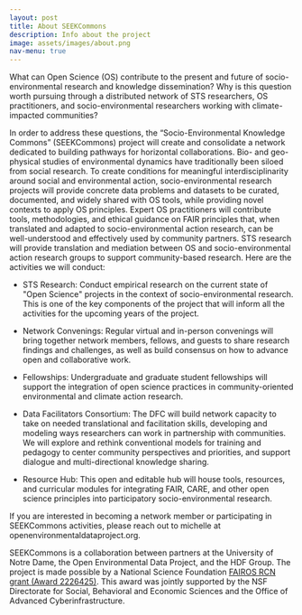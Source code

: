 ```yaml
---
layout: post
title: About SEEKCommons 
description: Info about the project
image: assets/images/about.png
nav-menu: true
---
```


What can Open Science (OS) contribute to the present and future of socio-environmental research and knowledge dissemination? Why is this question worth pursuing through a distributed network of STS researchers, OS practitioners, and socio-environmental researchers working with climate-impacted communities?

In order to address these questions, the “Socio-Environmental Knowledge Commons” (SEEKCommons) project will create and consolidate a network dedicated to building pathways for horizontal collaborations. Bio- and geo-physical studies of environmental dynamics have traditionally been siloed from social research. To create conditions for meaningful interdisciplinarity around social and environmental action, socio-environmental research projects will provide concrete data problems and datasets to be curated, documented, and widely shared with OS tools, while providing novel contexts to apply OS principles. Expert OS practitioners will contribute tools, methodologies, and ethical guidance on FAIR principles that, when translated and adapted to socio-environmental action research, can be well-understood and effectively used by community partners. STS research will provide translation and mediation between OS and socio-environmental action research groups to support community-based research. Here are the activities we will conduct:

* STS Research: Conduct empirical research on the current state of "Open Science" projects in the context of socio-environmental research. This is one of the key components of the project that will inform all the activities for the upcoming years of the project.

* Network Convenings: Regular virtual and in-person convenings will bring together network members, fellows, and guests to share research findings and challenges, as well as build consensus on how to advance open and collaborative work.

* Fellowships: Undergraduate and graduate student fellowships will support the integration of open science practices in community-oriented environmental and climate action research.

* Data Facilitators Consortium: The DFC will build network capacity to take on needed translational and facilitation skills, developing and modeling ways researchers can work in partnership with communities. We will explore and rethink conventional models for training and pedagogy to center community perspectives and priorities, and support dialogue and multi-directional knowledge sharing.

* Resource Hub: This open and editable hub will house tools, resources, and curricular modules for integrating FAIR, CARE, and other open science principles into participatory socio-environmental research.

If you are interested in becoming a network member or participating in SEEKCommons activities, please reach out to michelle at openenvironmentaldataproject.org.

SEEKCommons is a collaboration between partners at the University of Notre Dame, the Open Environmental Data Project, and the HDF Group. The project is made possible by a National Science Foundation [FAIROS RCN grant (Award 2226425)](https://www.nsf.gov/awardsearch/showAward?AWD_ID=2226425&HistoricalAwards=false). This award was jointly supported by the NSF Directorate for Social, Behavioral and Economic Sciences and the Office of Advanced Cyberinfrastructure.
